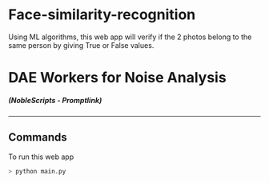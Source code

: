 # Face-similarity-recognition
Using ML algorithms, this web app will verify if the 2 photos belong to the same person by giving True or False values.

# DAE Workers for Noise Analysis

##### (NobleScripts - Promptlink)
---

## Commands

To run this web app

```bash
> python main.py
```
